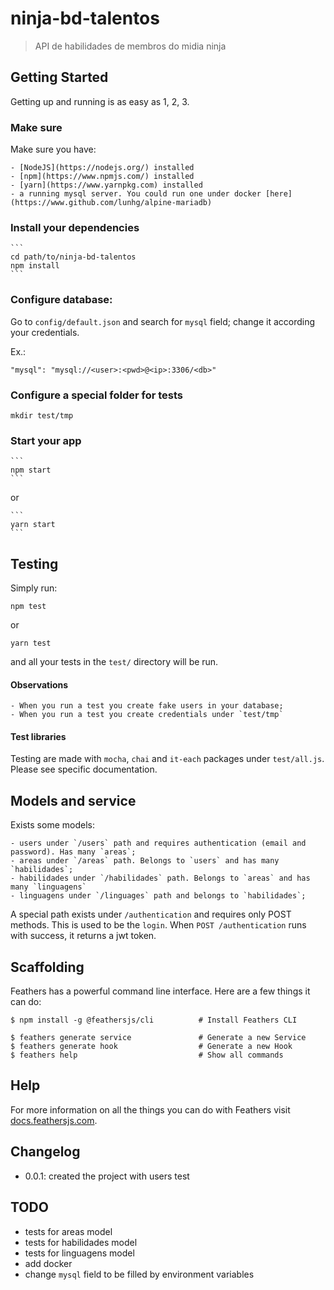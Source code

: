 # ninja-bd-talentos

> API de habilidades de membros do midia ninja

## Getting Started

Getting up and running is as easy as 1, 2, 3.

### Make sure 

Make sure you have:

    - [NodeJS](https://nodejs.org/) installed
    - [npm](https://www.npmjs.com/) installed
    - [yarn](https://www.yarnpkg.com) installed
    - a running mysql server. You could run one under docker [here](https://www.github.com/lunhg/alpine-mariadb)
    
### Install your dependencies

    ```
    cd path/to/ninja-bd-talentos
    npm install
    ```

### Configure database:

Go to `config/default.json` and search for `mysql` field; change it according your credentials.

Ex.:

    "mysql": "mysql://<user>:<pwd>@<ip>:3306/<db>"

### Configure a special folder for tests

    mkdir test/tmp
    
### Start your app

    ```
    npm start
    ```

or 

    ```
    yarn start
    ```


## Testing

Simply run:

  ```
  npm test
  ``` 
  
or 

  ```
  yarn test
  ``` 
  
and all your tests in the `test/` directory will be run.

#### Observations

    - When you run a test you create fake users in your database;
    - When you run a test you create credentials under `test/tmp`

#### Test libraries

Testing are made with `mocha`, `chai` and `it-each` packages under `test/all.js`. Please see specific documentation.

## Models and service

Exists some models:

    - users under `/users` path and requires authentication (email and password). Has many `areas`;
    - areas under `/areas` path. Belongs to `users` and has many `habilidades`;
    - habilidades under `/habilidades` path. Belongs to `areas` and has many `linguagens`
    - linguagens under `/linguages` path and belongs to `habilidades`;
    
A special path exists under `/authentication` and requires only POST methods. This is used to be the `login`. When `POST /authentication` runs with success, it returns a jwt token.


## Scaffolding

Feathers has a powerful command line interface. Here are a few things it can do:

```
$ npm install -g @feathersjs/cli          # Install Feathers CLI

$ feathers generate service               # Generate a new Service
$ feathers generate hook                  # Generate a new Hook
$ feathers help                           # Show all commands
```

## Help

For more information on all the things you can do with Feathers visit [docs.feathersjs.com](http://docs.feathersjs.com).

## Changelog

  - 0.0.1: created the project with users test
  
## TODO

  - tests for areas model
  - tests for habilidades model
  - tests for linguagens model
  - add docker
  - change `mysql` field to be filled by environment variables

